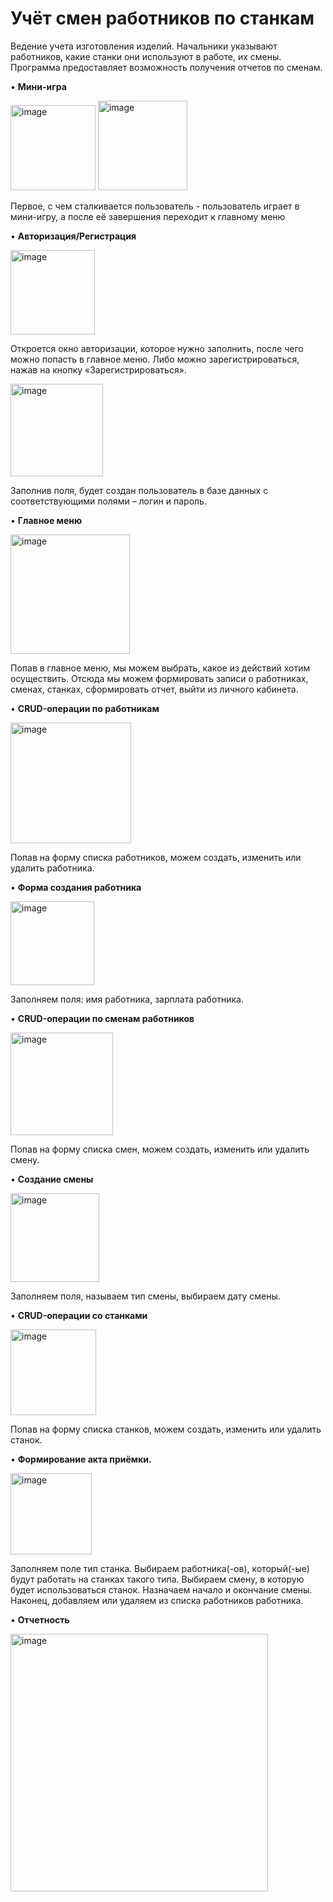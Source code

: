 # Учёт смен работников по станкам
Ведение учета изготовления изделий. Начальники указывают работников, какие станки они используют в
работе, их смены. Программа предоставляет возможность получения отчетов по сменам.

•	**Мини-игра**

<img width="136" alt="image" src="https://github.com/a-shdv/gotowork-factory-mobile/assets/54847558/bf30f7ab-594b-41fb-8ba9-11691696d01c">
<img width="143" alt="image" src="https://github.com/a-shdv/gotowork-factory-mobile/assets/54847558/be96ee06-0ec3-4cb0-9779-2b1d925f9d54">

Первое, с чем сталкивается пользователь - пользователь играет в мини-игру, а после её завершения переходит к главному меню



•	**Авторизация/Регистрация**

<img width="135" alt="image" src="https://github.com/a-shdv/gotowork-factory-mobile/assets/54847558/bed6f158-5df5-4a13-84fc-ebf475b5002d">

Откроется окно авторизации, которое нужно заполнить, после чего можно попасть в главное меню. Либо можно зарегистрироваться, нажав на кнопку «Зарегистрироваться». 


 
<img width="148" alt="image" src="https://github.com/a-shdv/gotowork-factory-mobile/assets/54847558/c1d211e1-133d-4158-bd50-9532f352df9f">

Заполнив поля, будет создан пользователь в базе данных с соответствующими полями – логин и пароль.



•	**Главное меню**

<img width="191" alt="image" src="https://github.com/a-shdv/gotowork-factory-mobile/assets/54847558/ead2e9f2-22b3-4493-8e5a-5001d07c08ca">

Попав в главное меню, мы можем выбрать, какое из действий хотим осуществить. Отсюда мы можем формировать записи о работниках, сменах, станках, сформировать отчет, выйти из личного кабинета.



•	**CRUD-операции по работникам**

<img width="193" alt="image" src="https://github.com/a-shdv/gotowork-factory-mobile/assets/54847558/b09692a1-58a5-4e03-9aa1-e4eddd8b9179">

Попав на форму списка работников, можем создать, изменить или удалить работника.



•	**Форма создания работника**

<img width="134" alt="image" src="https://github.com/a-shdv/gotowork-factory-mobile/assets/54847558/0daa4f4c-b2aa-414c-b9bb-3143647bd4a7">

Заполняем поля: имя работника, зарплата работника.



•	**CRUD-операции по сменам работников**

<img width="164" alt="image" src="https://github.com/a-shdv/gotowork-factory-mobile/assets/54847558/b4de58e1-84c7-43cc-8301-e2c794be55a6">

Попав на форму списка смен, можем создать, изменить или удалить смену.



• **Создание смены**

<img width="142" alt="image" src="https://github.com/a-shdv/gotowork-factory-mobile/assets/54847558/cd0dcb49-4b86-4f10-af1c-0eb69fe26ee5">

Заполняем поля, называем тип смены, выбираем дату смены.



•	**CRUD-операции со станками**

<img width="137" alt="image" src="https://github.com/a-shdv/gotowork-factory-mobile/assets/54847558/45f3659d-39f2-460f-ac5d-ef696f2edbbd">

Попав на форму списка станков, можем создать, изменить или удалить станок.



•	**Формирование акта приёмки.**

<img width="130" alt="image" src="https://github.com/a-shdv/gotowork-factory-mobile/assets/54847558/1e538849-a38f-4932-afe1-2346fd1de315">

Заполняем поле тип станка. Выбираем работника(-ов), который(-ые) будут работать на станках такого типа. Выбираем смену, в которую будет использоваться станок. Назначаем начало и окончание смены. Наконец, добавляем или удаляем из списка работников работника.



•	**Отчетность**

<img width="412" alt="image" src="https://github.com/a-shdv/gotowork-factory-mobile/assets/54847558/21bcc77c-53cc-4f57-8be1-0e1587f58fa9">

 
